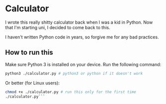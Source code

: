 # Calculator

I wrote this really shitty calculator back when I was a kid in Python. Now that I'm starting uni, I decided to come back to this.

I haven't written Python code in years, so forgive me for any bad practices.


## How to run this
Make sure Python 3 is installed on your device. Run the following command:
```bash
python3 ./calculator.py # python3 or python if it doesn't work
```
Or better (for Linux users):
```bash
chmod +x ./calculator.py # run this only for the first time
./calculator.py```
